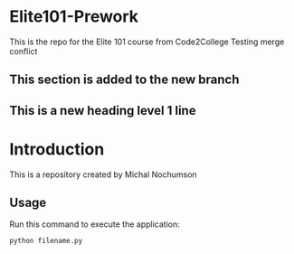 # Elite101-Prework
This is the repo for the Elite 101 course from Code2College
Testing merge conflict
## This section is added to the new branch

## This is a new heading level 1 line

# Introduction


This is a repository created by Michal Nochumson


## Usage


Run this command to execute the application:


`python filename.py`

